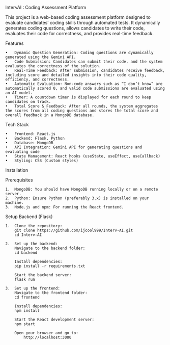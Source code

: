 IntervAI : Coding Assessment Platform

This project is a web-based coding assessment platform designed to evaluate candidates’ coding skills through automated tests. It dynamically generates coding questions, allows candidates to write their code, evaluates their code for correctness, and provides real-time feedback.

Features

	•	Dynamic Question Generation: Coding questions are dynamically generated using the Gemini API.
	•	Code Submission: Candidates can submit their code, and the system evaluates the correctness of the solution.
	•	Real-Time Feedback: After submission, candidates receive feedback, including score and detailed insights into their code quality, efficiency, and correctness.
	•	Automatic Evaluation: Non-code answers such as “I don’t know” are automatically scored 0, and valid code submissions are evaluated using an AI model.
	•	Timer: A countdown timer is displayed for each round to keep candidates on track.
	•	Total Score & Feedback: After all rounds, the system aggregates the scores from all coding questions and stores the total score and overall feedback in a MongoDB database.

Tech Stack

	•	Frontend: React.js
	•	Backend: Flask, Python
	•	Database: MongoDB
	•	API Integration: Gemini API for generating questions and evaluating code
	•	State Management: React hooks (useState, useEffect, useCallback)
	•	Styling: CSS (Custom styles)

Installation

Prerequisites

	1.	MongoDB: You should have MongoDB running locally or on a remote server.
	2.	Python: Ensure Python (preferably 3.x) is installed on your machine.
	3.	Node.js and npm: For running the React frontend.

Setup Backend (Flask)

	1.	Clone the repository:
 		git clone https://github.com/ijcool999/Interv-AI.git
		cd Interv-AI

	2.	Set up the backend:
		Navigate to the backend folder:
   		cd backend

       	Install dependencies:
	 	pip install -r requirements.txt

     	Start the backend server:
      	flask run
	
	3.	Set up the frontend:
 		Navigate to the frontend folder:
   		cd frontend

       	Install dependencies:
	 	npm install

     	Start the React development server:
       	npm start

   		Open your browser and go to:
     		http://localhost:3000

     
